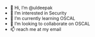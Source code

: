 - 👋 Hi, I’m @uldeepak
- 👀 I’m interested in Security
- 🌱 I’m currently learning OSCAL
- 💞️ I’m looking to collaborate on OSCAL
- 📫 reach me at my email

<!---
uldeepak/uldeepak is a ✨ special ✨ repository because its `README.md` (this file) appears on your GitHub profile.
You can click the Preview link to take a look at your changes.
--->
